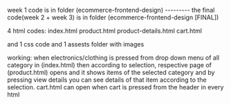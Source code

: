 week 1 code is in folder (ecommerce-frontend-design) ---------
the final code(week 2 + week 3) is in folder (ecommerce-frontend-design [FINAL])

4 html codes:
index.html
product.html
product-details.html
cart.html

and 1 css code
and 1 assests folder with images

working:
when electronics/clothing is pressed from drop down menu of all category in (index.html) then according to selection, respective page of (product.html) opens and it shows items of the selected category and by pressing view details you can see details of that item according to the selection. cart.html can open when cart is pressed from the header in every html
